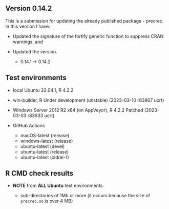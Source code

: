 ## Version 0.14.2

This is a submission for updating the already published package - precrec. In this version I have:

- Updated the signature of the fortify generic function to suppress CRAN warnings, and

- Updated the version.

    -   0.14.1 -> 0.14.2

## Test environments

-   local Ubuntu 22.04.1, R 4.2.2

-   win-builder, R Under development (unstable) (2023-03-10 r83967 ucrt)

-   Windows Server 2012 R2 x64 (on AppVeyor), R 4.2.2 Patched (2023-03-03 r83933 ucrt)

-   GitHub Actions

    -   macOS-latest (release)
    -   windows-latest (release)
    -   ubuntu-latest (devel)
    -   ubuntu-latest (release)
    -   ubuntu-latest (oldrel-1)

## R CMD check results

-   **NOTE** from **ALL Ubuntu** test environments.

    -   sub-directories of 1Mb or more (it occurs because the size of `precrec.so` is over 4 MB)
